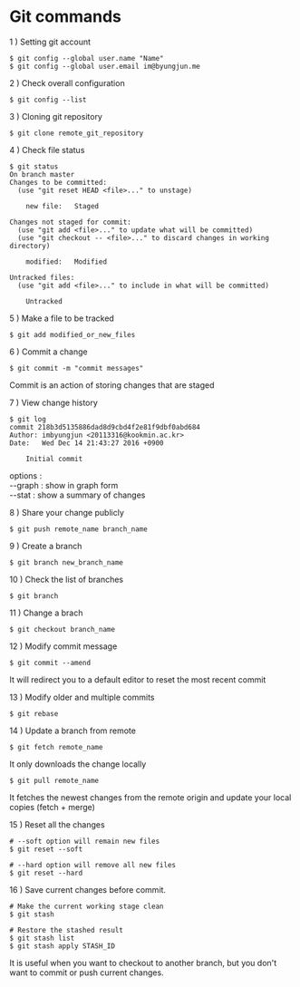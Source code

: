 # Git commands

1 ) Setting git account
```
$ git config --global user.name "Name"
$ git config --global user.email im@byungjun.me
```

2 ) Check overall configuration
```
$ git config --list
```

3 ) Cloning git repository
```
$ git clone remote_git_repository
```

4 ) Check file status
```
$ git status
On branch master
Changes to be committed:
  (use "git reset HEAD <file>..." to unstage)

	new file:   Staged

Changes not staged for commit:
  (use "git add <file>..." to update what will be committed)
  (use "git checkout -- <file>..." to discard changes in working directory)

	modified:   Modified

Untracked files:
  (use "git add <file>..." to include in what will be committed)

	Untracked
```

5 ) Make a file to be tracked
```
$ git add modified_or_new_files
```

6 ) Commit a change
```
$ git commit -m "commit messages"
```
Commit is an action of storing changes that are staged

7 ) View change history
```
$ git log
commit 218b3d5135886dad8d9cbd4f2e81f9dbf0abd684
Author: imbyungjun <20113316@kookmin.ac.kr>
Date:   Wed Dec 14 21:43:27 2016 +0900

    Initial commit
```
options :  
 --graph : show in graph form  
 --stat : show a summary of changes

8 ) Share your change publicly
```
$ git push remote_name branch_name
```

9 ) Create a branch
```
$ git branch new_branch_name
```

10 ) Check the list of branches
```
$ git branch
```

11 ) Change a brach
```
$ git checkout branch_name
```

12 ) Modify commit message
```
$ git commit --amend
```
It will redirect you to a default editor to reset the most recent commit

13 ) Modify older and multiple commits
```
$ git rebase
```

14 ) Update a branch from remote
```
$ git fetch remote_name
```
It only downloads the change locally

```
$ git pull remote_name
```
It fetches the newest changes from the remote origin and update your local copies (fetch + merge)

15 ) Reset all the changes
```
# --soft option will remain new files
$ git reset --soft

# --hard option will remove all new files
$ git reset --hard
```

16 ) Save current changes before commit.
```
# Make the current working stage clean
$ git stash

# Restore the stashed result
$ git stash list
$ git stash apply STASH_ID
```
It is useful when you want to checkout to another branch, but you don't want to commit or push current changes.


